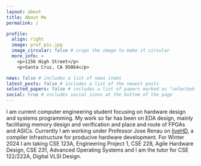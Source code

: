 ```yaml
---
layout: about
title: About Me
permalink: /

profile:
  align: right
  image: prof_pic.jpg
  image_circular: false # crops the image to make it circular
  more_info: >
    <p>1156 High Street</p>
    <p>Santa Cruz, CA 95064</p>

news: false # includes a list of news items
latest_posts: false # includes a list of the newest posts
selected_papers: false # includes a list of papers marked as "selected={true}"
social: true # includes social icons at the bottom of the page
---
```


I am current computer engineering student focusing on hardware design and systems programming.
My work so far has been on EDA design, mainly facilitaing memory design and verification and place and route
of FPGAs and ASICs. Currently I am working under Professor Jose Renau on [liveHD](https://github.com/masc-ucsc/livehd),
a compiler infrastructure for producive hardware development. For Winter 2024 I am taking CSE 123A, Engineering Project 1,
CSE 228, Agile Hardware Design, CSE 231, Advanced Operating Systems and I am the tutor for CSE 122/222A, Digital VLSI Design.
